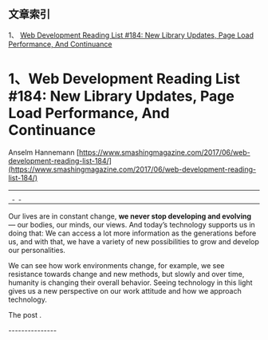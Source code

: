 ## 文章索引
1、 <a href="#1web-development-reading-list-#184:-new-library-updates-page-load-performance-and-continuance" >Web Development Reading List #184: New Library Updates, Page Load Performance, And Continuance</a><br/><h1 id="#title_0" >1、Web Development Reading List #184: New Library Updates, Page Load Performance, And Continuance</h1>
Anselm Hannemann
[https://www.smashingmagazine.com/2017/06/web-development-reading-list-184/](https://www.smashingmagazine.com/2017/06/web-development-reading-list-184/)
<table width="650">
	<tr>
		<td width="650">
			<div style="width:650px;">
				<img src="http://statisches.auslieferung.commindo-media-ressourcen.de/advertisement.gif" alt="" border="0"/>
				<br/>
				<a href="http://auslieferung.commindo-media-ressourcen.de/random.php?mode=target&collection=smashing-rss&position=1" target="_blank">
					<img src="http://auslieferung.commindo-media-ressourcen.de/random.php?mode=image&collection=smashing-rss&position=1" border="0" alt=""/>
				</a>
				&nbsp;
				<a href="http://auslieferung.commindo-media-ressourcen.de/random.php?mode=target&collection=smashing-rss&position=2" target="_blank">
					<img src="http://auslieferung.commindo-media-ressourcen.de/random.php?mode=image&collection=smashing-rss&position=2" border="0" alt=""/>
				</a>
				&nbsp;
				<a href="http://auslieferung.commindo-media-ressourcen.de/random.php?mode=target&collection=smashing-rss&position=3" target="_blank">
					<img src="http://auslieferung.commindo-media-ressourcen.de/random.php?mode=image&collection=smashing-rss&position=3" border="0" alt=""/>
				</a>
			</div>
		</td>
	</tr>
</table><p>Our lives are in constant change, <strong>we never stop developing and evolving</strong> — our bodies, our minds, our views. And today’s technology supports us in doing that: We can access a lot more information as the generations before us, and with that, we have a variety of new possibilities to grow and develop our personalities.</p>
<figure></figure>
<p>We can see how work environments change, for example, we see resistance towards change and new methods, but slowly and over time, humanity is changing their overall behavior. Seeing technology in this light gives us a new perspective on our work attitude and how we approach technology.</p><p>The post .</p>
---------------